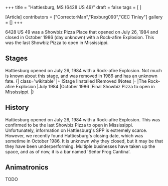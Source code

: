 +++
title = "Hattiesburg, MS (6428 US 49)"
draft = false
tags = [ ]

[Article]
contributors = ["CorrectorMan","Rexburg090","CEC Tinley"]
gallery = []
+++

6428 US 49 was a Showbiz Pizza Place that opened on July 26, 1984 and closed in October 1986 (day unknown) with a Rock-afire Explosion. This was the last Showbiz Pizza to open in Mississippi. 

## Stages ##
Hattiesburg opened on July 26, 1984 with a Rock-afire Explosion. Not much is known about this stage, and was removed in 1986 and has an unknown fate.
{| class='wikitable'
|+
!Stage
!Installed
!Removed
!Notes
|-
|The Rock-afire Explosion
|July 1984
|October 1986
|Final Showbiz Pizza to open in Mississippi.
|}

## History ##
Hattiesburg opened on July 26, 1984 with a Rock-afire Explosion. This was confirmed to be the last Showbiz Pizza to open in Mississippi. Unfortunately, information on Hattiesburg's SPP is extremely scarce. However, we recently found Hattiesburg's closing date, which was sometime in October 1986. It is unknown why they closed, but it may be that they have been underperforming. Multiple businesses have taken up the space, and as of now, it is a bar named 'Señor Frog Cantina'.

## Animatronics ##
TODO